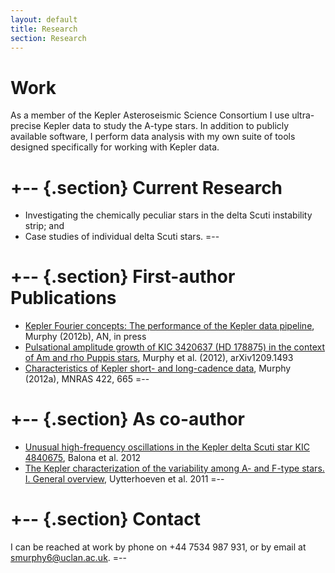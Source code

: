 ```yaml
---
layout: default
title: Research
section: Research
---
```


Work
========

As a member of the Kepler Asteroseismic Science Consortium I use ultra-precise Kepler data to study the A-type stars. In addition to publicly available software, I perform data analysis with my own suite of tools designed specifically for working with Kepler data.

+-- {.section}
Current Research
====
* Investigating the chemically peculiar stars in the delta Scuti instability strip; and
* Case studies of individual delta Scuti stars.
=--

+-- {.section}
First-author Publications
==========
* [Kepler Fourier concepts: The performance of the Kepler data pipeline](/images/kepler_fourier_concepts.pdf), Murphy (2012b), AN, in press
* [Pulsational amplitude growth of KIC 3420637 (HD 178875) in the context of Am and rho Puppis stars](/images/kic3429637_v5.pdf), Murphy et al. (2012), arXiv1209.1493
* [Characteristics of Kepler short- and long-cadence data](/images/characteristics.pdf), Murphy (2012a), MNRAS 422, 665
=--

+-- {.section}
As co-author
==========
* [Unusual high-frequency oscillations in the Kepler delta Scuti star KIC 4840675](/images/Balona_et_al_2012.pdf), Balona et al. 2012
* [The Kepler characterization of the variability among A- and F-type stars. I. General overview](/images/Uytterhoeven_et_al_2011.pdf), Uytterhoeven et al. 2011
=--

+-- {.section}
Contact
=======
I can be reached at work by phone on +44 7534 987 931, or by email at [smurphy6@uclan.ac.uk](mailto:smurphy6@uclan.ac.uk).
=--
